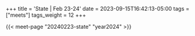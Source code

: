 +++
title = 'State | Feb 23-24'
date = 2023-09-15T16:42:13-05:00
tags = ["meets"]
tags_weight = 12
+++

{{< meet-page "20240223-state" "year2024" >}}